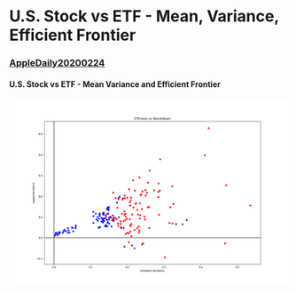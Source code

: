 # U.S. Stock vs ETF - Mean, Variance, Efficient Frontier
### [AppleDaily20200224](https://hk.finance.appledaily.com/finance/20200224/O2J5HNWVDCMCRQUT3UDNCNHMZY/)

#### U.S. Stock vs ETF - Mean Variance and Efficient Frontier

![Mean Variance and Efficient Frontier](https://github.com/quantumsnowball/AppleDaily20200224/blob/master/img1.png "Mean Variance and Efficient Frontier")
